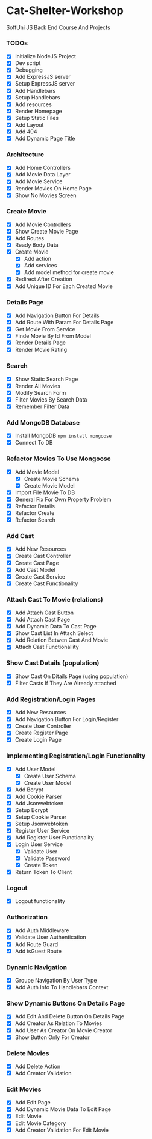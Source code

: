 # Cat-Shelter-Workshop
SoftUni JS Back End Course And Projects

### TODOs
 - [x] Initialize NodeJS Project
 - [x] Dev script
 - [x] Debugging
 - [x] Add ExpressJS server
 - [x] Setup ExpressJS server
 - [x] Add Handlebars
 - [x] Setup Handlebars
 - [x] Add resources
 - [x] Render Homepage
 - [x] Setup Static Files
 - [x] Add Layout
 - [x] Add 404
 - [x] Add Dynamic Page Title

 ### Architecture
 - [x] Add Home Controllers
 - [x] Add Movie Data Layer
 - [x] Add Movie Service
 - [x] Render Movies On Home Page
 - [x] Show No Movies Screen

### Create Movie
 - [x] Add Movie Controllers
 - [x] Show Create Movie Page
 - [x] Add Routes
 - [x] Ready Body Data
 - [x] Create Movie
     - [x] Add action
     - [x] Add services
     - [x] Add model method for create movie
- [x] Redirect After Creation
- [x] Add Unique ID For Each Created Movie

### Details Page
- [x] Add Navigation Button For Details
- [x] Add Route With Param For Details Page
- [x] Get Movie From Service
- [x] Finde Movie By Id From Model
- [x] Render Details Page
- [x] Render Movie Rating

### Search
- [x] Show Static Search Page
- [x] Render All Movies
- [x] Modify Search Form
- [x] Filter Movies By Search Data
- [x] Remember Filter Data

### Add MongoDB Database
- [x] Install MongoDB `npm install mongoose`
- [x] Connect To DB

### Refactor Movies To Use Mongoose
- [x] Add Movie Model 
    - [x] Create Movie Schema
    - [x] Create Movie Model 
- [x] Import File Movie To DB
- [x] General Fix For Own Property Problem
- [x] Refactor Details
- [x] Refactor Create
- [x] Refactor Search

### Add Cast
- [x] Add New Resources
- [x] Create Cast Controller
- [x] Create Cast Page
- [x] Add Cast Model
- [x] Create Cast Service
- [x] Create Cast Functionality

### Attach Cast To Movie (relations)
- [x] Add Attach Cast Button
- [x] Add Attach Cast Page
- [x] Add Dynamic Data To Cast Page
- [x] Show Cast List In Attach Select
- [x] Add Relation Betwen Cast And Movie
- [x] Attach Cast Functionallity

### Show Cast Details (population)
- [x] Show Cast On Ditails Page (using population)
- [x] Filter Casts If They Are Already attached 

### Add Registration/Login Pages
- [x] Add New Resources
- [x] Add Navigation Button For Login/Register
- [x] Create User Controller
- [x] Create Register Page
- [x] Create Login Page

### Implementing Registration/Login Functionality
- [x] Add User Model
    - [x] Create User Schema
    - [x] Create User Model 
- [x] Add Bcrypt
- [x] Add Cookie Parser
- [x] Add Jsonwebtoken
- [x] Setup Bcrypt
- [x] Setup Cookie Parser
- [x] Setup Jsonwebtoken
- [x] Register User Service
- [x] Add Register User Functionality
- [x] Login User Service
    - [x] Validate User
    - [x] Validate Password
    - [x] Create Token
- [x] Return Token To Client

### Logout
- [x] Logout functionality

### Authorization
- [x] Add Auth Middleware
- [x] Validate User Authentication
- [x] Add Route Guard
- [x] Add isGuest Route

### Dynamic Navigation
- [x] Groupe Navigation By User Type
- [x] Add Auth Info To Handlebars Context

### Show Dynamic Buttons On Details Page
- [x] Add Edit And Delete Button On Details Page
- [x] Add Creator As Relation To Movies
- [x] Add User As Creator On Movie Creator
- [x] Show Button Only For Creator

### Delete Movies
- [x] Add Delete Action
- [x] Add Creator Validation

### Edit Movies
- [x] Add Edit Page
- [x] Add Dynamic Movie Data To Edit Page
- [x] Edit Movie
- [x] Edit Movie Category
- [x] Add Creator Validation For Edit Movie